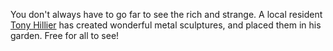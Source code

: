 You don't always have to go far to see the rich and strange. A local resident
[Tony Hillier](http://www.hilliersculpture.co.uk/)
has created wonderful metal sculptures, and placed them in his garden. Free for all to see!
